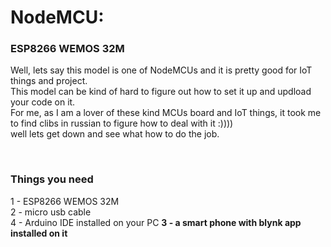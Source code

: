 # NodeMCU:
### ESP8266 WEMOS 32M

<p>
Well, lets say this model is one of NodeMCUs and it is pretty good for IoT things and project.<br>
This model can be kind of hard to figure out how to set it up and updload your code on it.<br>
For me, as I am a lover of these kind MCUs board and IoT things, it took me to find clibs in russian 
to figure how to deal with it :))))<br>
well lets get down and see what how to do the job.<br>
</p>
<br>

### Things you need
<p>
1 - ESP8266 WEMOS 32M <br>
2 - micro usb cable <br>
4 - Arduino IDE installed on your PC <b>
3 - a smart phone with blynk app installed on it <br>
</p>

